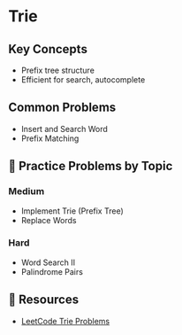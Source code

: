 # Trie

## Key Concepts
- Prefix tree structure
- Efficient for search, autocomplete

## Common Problems
- Insert and Search Word
- Prefix Matching

## 🔹 Practice Problems by Topic

### Medium

* Implement Trie (Prefix Tree)
* Replace Words

### Hard

* Word Search II
* Palindrome Pairs

## 🔹 Resources

* [LeetCode Trie Problems](https://leetcode.com/tag/trie/)
